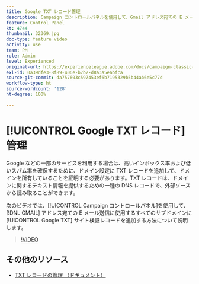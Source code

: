 ```yaml
---
title: Google TXT レコード管理
description: Campaign コントロールパネルを使用して、Gmail アドレス宛ての E メール送信に使用するすべてのサブドメインに Google TXT サイト検証レコードを追加できます。
feature: Control Panel
kt: 4744
thumbnail: 32369.jpg
doc-type: feature video
activity: use
team: PM
role: Admin
level: Experienced
original-url: https://experienceleague.adobe.com/docs/campaign-classic-learn/tutorials/administrating/control-panel-acc/google-txt-record-management.html
exl-id: 0a39dfe3-8f89-406e-b7b2-d8a3a5eabfca
source-git-commit: da757603c597453ef6b7195329b5b44ab6e5c77d
workflow-type: ht
source-wordcount: '128'
ht-degree: 100%

---
```


# [!UICONTROL Google TXT レコード]管理

Google などの一部のサービスを利用する場合は、高いインボックス率および低いスパム率を確保するために、ドメイン設定に TXT レコードを追加して、ドメインを所有していることを証明する必要があります。TXT レコードは、ドメインに関するテキスト情報を提供するための一種の DNS レコードで、外部ソースから読み取ることができます。

次のビデオでは、[!UICONTROL Campaign コントロールパネル]を使用して、[!DNL GMAIL] アドレス宛ての E メール送信に使用するすべてのサブドメインに [!UICONTROL Google TXT] サイト検証レコードを追加する方法について説明します。

>[!VIDEO](https://video.tv.adobe.com/v/32369?quality=12)

## その他のリソース

* [TXT レコードの管理 （ドキュメント）](https://experienceleague.adobe.com/docs/control-panel/using/subdomains-and-certificates/monitoring-ssl-certificates.html?lang=ja)
